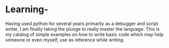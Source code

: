 # Learning-
Having used python for several years primarily as a debugger and script writer, I am finally taking the plunge to really master the language.
This is my catalog of simple examples on how to write basic code which may help someone or even myself, use as reference while writing.

